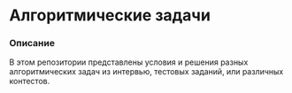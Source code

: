 # Алгоритмические задачи

### Описание

В этом репозитории представлены условия и решения разных алгоритмических задач из интервью, тестовых заданий, или различных контестов.
